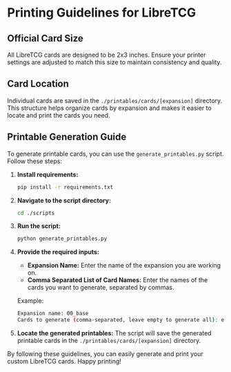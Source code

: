 # Printing Guidelines for LibreTCG

## Official Card Size

All LibreTCG cards are designed to be 2x3 inches. Ensure your printer settings are adjusted to match this size to maintain consistency and quality.

## Card Location

Individual cards are saved in the `./printables/cards/[expansion]` directory. This structure helps organize cards by expansion and makes it easier to locate and print the cards you need.

## Printable Generation Guide

To generate printable cards, you can use the `generate_printables.py` script. Follow these steps:

1. **Install requirements:**
   ```sh
   pip install -r requirements.txt
   ```

2. **Navigate to the script directory:**
   ```sh
   cd ./scripts
   ```

3. **Run the script:**
   ```sh
   python generate_printables.py
   ```

4. **Provide the required inputs:**
   - **Expansion Name:** Enter the name of the expansion you are working on.
   - **Comma Separated List of Card Names:** Enter the names of the cards you want to generate, separated by commas.

   Example:
   ```sh
   Expansion name: 00_base
   Cards to generate (comma-separated, leave empty to generate all): example, knights_shield, mystic_healing
   ```

5. **Locate the generated printables:**
   The script will save the generated printable cards in the `./printables/cards/[expansion]` directory.

By following these guidelines, you can easily generate and print your custom LibreTCG cards. Happy printing!